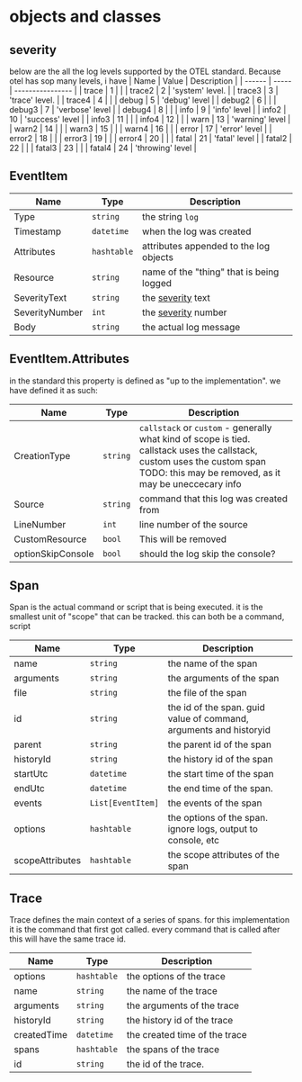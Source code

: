 # objects and classes

## severity
below are the all the log levels supported by the OTEL standard.
Because otel has sop many levels, i have 
| Name   | Value | Description      |
| ------ | ----- | ---------------- |
| trace  | 1     |                  |
| trace2 | 2     | 'system' level.  |
| trace3 | 3     | 'trace' level.   |
| trace4 | 4     |                  |
| debug  | 5     | 'debug' level    |
| debug2 | 6     |                  |
| debug3 | 7     | 'verbose' level  |
| debug4 | 8     |                  |
| info   | 9     | 'info' level     |
| info2  | 10    | 'success' level  |
| info3  | 11    |                  |
| info4  | 12    |                  |
| warn   | 13    | 'warning' level  |
| warn2  | 14    |                  |
| warn3  | 15    |                  |
| warn4  | 16    |                  |
| error  | 17    | 'error' level    |
| error2 | 18    |                  |
| error3 | 19    |                  |
| error4 | 20    |                  |
| fatal  | 21    | 'fatal' level    |
| fatal2 | 22    |                  |
| fatal3 | 23    |                  |
| fatal4 | 24    | 'throwing' level |

## EventItem

| Name           | Type        | Description                              |
| -------------- | ----------- | ---------------------------------------- |
| Type           | `string`    | the string `log`                         |
| Timestamp      | `datetime`  | when the log was created                 |
| Attributes     | `hashtable` | attributes appended to the log objects   |
| Resource       | `string`    | name of the "thing" that is being logged |
| SeverityText   | `string`    | the [severity](#severity) text           |
| SeverityNumber | `int`       | the [severity](#severity) number         |
| Body           | `string`    | the actual log message                   |

## EventItem.Attributes

in the standard this property is defined as "up to the implementation". we have defined it as such:

| Name              | Type     | Description|
| ----------------- | -------- | -------|
| CreationType      | `string` | `callstack` or `custom` - generally what kind of scope is tied. callstack uses the callstack, custom uses the custom span TODO: this may be removed, as it may be uneccecary info |
| Source            | `string` | command that this log was created from|
| LineNumber        | `int`    | line number of the source|
| CustomResource    | `bool`   | This will be removed|
| optionSkipConsole | `bool`   | should the log skip the console?|


## Span
Span is the actual command or script that is being executed. it is the smallest unit of "scope" that can be tracked. this can both be a command, script 

| Name | Type  | Description|
| --| ---| ----|
| name            | `string`          | the name of the span|
| arguments       | `string`          | the arguments of the span|
| file            | `string`          | the file of the span     |
| id              | `string`          | the id of the span. guid value of command, arguments and historyid |
| parent          | `string`          | the parent id of the span|
| historyId       | `string`          | the history id of the span|
| startUtc        | `datetime`        | the start time of the span|
| endUtc          | `datetime`        | the end time of the span.|
| events          | `List[EventItem]` | the events of the span    |
| options         | `hashtable`       | the options of the span. ignore logs, output to console, etc|
| scopeAttributes | `hashtable`       | the scope attributes of the span|

## Trace
Trace defines the main context of a series of spans. for this implementation it is the command that first got called. every command that is called after this will have the same trace id.

| Name | Type | Description |
| ---- | ---- | ----------- |
| options | `hashtable` | the options of the trace|
| name | `string` | the name of the trace|
| arguments | `string` | the arguments of the trace|
| historyId | `string` | the history id of the trace|
| createdTime | `datetime` | the created time of the trace|
| spans | `hashtable` | the spans of the trace|
| id | `string` | the id of the trace.|
